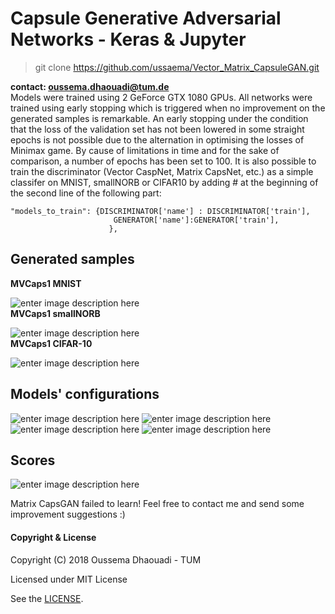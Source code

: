 # Capsule Generative Adversarial Networks - Keras & Jupyter
> git clone https://github.com/ussaema/Vector_Matrix_CapsuleGAN.git

**contact: oussema.dhaouadi@tum.de**  
Models were trained using 2 GeForce GTX 1080 GPUs. All networks were trained using early stopping which is triggered when no improvement on the generated samples is remarkable.
An early stopping under the condition that the loss of the validation set has not been lowered in some straight epochs is not possible due to the alternation in optimising the losses of Minimax game. By cause of limitations in time and for the sake of comparison, a number of epochs has been set to 100.
It is also possible to train the discriminator (Vector CaspNet, Matrix CapsNet, etc.) as a simple classifer on MNIST, smallNORB or CIFAR10 by adding # at the beginning of the second line of the following part:
 
    "models_to_train": {DISCRIMINATOR['name'] : DISCRIMINATOR['train'],
                           GENERATOR['name']:GENERATOR['train'], 
                          },


## Generated samples
**MVCaps1 MNIST** <br />

![enter image description here](https://github.com/ussaema/Vector_Matrix_CapsuleGAN/blob/master/imgs/MVCaps1_MNIST_epoch99.png?raw=true)
<br />
**MVCaps1 smallNORB**<br />

![enter image description here](https://github.com/ussaema/Vector_Matrix_CapsuleGAN/blob/master/imgs/MVCaps1_smallNORB_epoch99.png?raw=true)<br />
**MVCaps1 CIFAR-10**<br />

![enter image description here](https://github.com/ussaema/Vector_Matrix_CapsuleGAN/blob/master/imgs/MVCaps1_CIFAR10_epoch99.png?raw=true)
<br />
## Models' configurations
![enter image description here](https://github.com/ussaema/Vector_Matrix_CapsuleGAN/blob/master/imgs/gen_archi.png?raw=true)
![enter image description here](https://github.com/ussaema/Vector_Matrix_CapsuleGAN/blob/master/imgs/disc_archi_dcgan_wgan.png?raw=true)
![enter image description here](https://github.com/ussaema/Vector_Matrix_CapsuleGAN/blob/master/imgs/disc_archi_mcapsgan.png?raw=true)
![enter image description here](https://github.com/ussaema/Vector_Matrix_CapsuleGAN/blob/master/imgs/disc_archi_vcapsgan.png?raw=true)
## Scores
![enter image description here](https://github.com/ussaema/Vector_Matrix_CapsuleGAN/blob/master/imgs/scores.png?raw=true)

Matrix CapsGAN failed to learn! Feel free to contact me and send some improvement suggestions :)

#### Copyright & License

Copyright (C) 2018 Oussema Dhaouadi - TUM

Licensed under MIT License

See the  [LICENSE](https://github.com/ussaema/Vector_Matrix_CapsuleGAN/blob/master/LICENSE).
